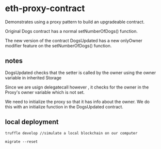 
# eth-proxy-contract

Demonstrates using a proxy pattern to build an upgradeable contract.

Original Dogs contract has a normal setNumberOfDogs() function.

The new version of the contract DogsUpdated has a new onlyOwner modifier feature on the setNumberOfDogs() function. 


## notes

DogsUpdated checks that the setter is called by the owner using the owner variable in inherited Storage

Since we are usign delegatecall however , it checks for the owner in the Proxy's owner variable which is not set. 

We need to initialize the proxy so that it has info about the owner. We do this with an initialize function in the DogsUpdated contract.

## local deployment

    truffle develop //simulate a local blockchain on our computer

    migrate --reset


